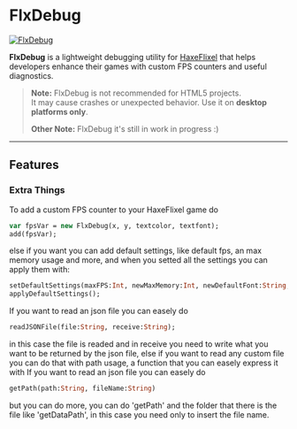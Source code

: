# FlxDebug
[![FlxDebug](https://badgen.net/haxelib/d/flxdebug?color=blue)](https://lib.haxe.org/p/flxdebug/)

**FlxDebug** is a lightweight debugging utility for [HaxeFlixel](https://haxeflixel.com/) that helps developers enhance their games with custom FPS counters and useful diagnostics.

> **Note:** FlxDebug is not recommended for HTML5 projects.  
> It may cause crashes or unexpected behavior. Use it on **desktop platforms only**.
>
> **Other Note:** FlxDebug it's still in work in progress :)

---

## Features

### Extra Things

To add a custom FPS counter to your HaxeFlixel game do
```haxe
var fpsVar = new FlxDebug(x, y, textcolor, textfont);
add(fpsVar);
```

else if you want you can add default settings, like default fps, an max memory usage and more, and when you setted all the settings you can apply them with:
```haxe
setDefaultSettings(maxFPS:Int, newMaxMemory:Int, newDefaultFont:String, newDefaultSize:Int, newDefaultColor:Int);
applyDefaultSettings();
```

If you want to read an json file you can easely do
```haxe
readJSONFile(file:String, receive:String);
```
in this case the file is readed and in receive you need to write what you want to be returned by the json file,
else if you want to read any custom file you can do that with path usage, a function that you can easely express it with
If you want to read an json file you can easely do
```haxe
getPath(path:String, fileName:String)
```
but you can do more, you can do 'getPath' and the folder that there is the file like 'getDataPath', in this case you need only to insert the file name.
